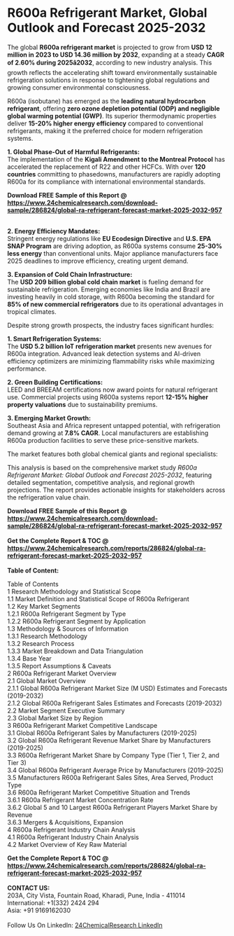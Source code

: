 <h1>R600a Refrigerant Market, Global Outlook and Forecast 2025-2032</h1><p>The global <strong>R600a refrigerant market</strong> is projected to grow from <strong>USD 12 million in 2023 to USD 14.36 million by 2032</strong>, expanding at a steady <strong>CAGR of 2.60% during 2025â2032</strong>, according to new industry analysis. This growth reflects the accelerating shift toward environmentally sustainable refrigeration solutions in response to tightening global regulations and growing consumer environmental consciousness.</p><p>R600a (isobutane) has emerged as the <strong>leading natural hydrocarbon refrigerant</strong>, offering <strong>zero ozone depletion potential (ODP) and negligible global warming potential (GWP)</strong>. Its superior thermodynamic properties deliver <strong>15-20% higher energy efficiency</strong> compared to conventional refrigerants, making it the preferred choice for modern refrigeration systems.</p><p><strong>1. Global Phase-Out of Harmful Refrigerants:</strong><br>
The implementation of the <strong>Kigali Amendment to the Montreal Protocol</strong> has accelerated the replacement of R22 and other HCFCs. With over <strong>120 countries</strong> committing to phasedowns, manufacturers are rapidly adopting R600a for its compliance with international environmental standards.</p><div><b>Download FREE Sample of this Report @ 
            <a href="https://www.24chemicalresearch.com/download-sample/286824/global-ra-refrigerant-forecast-market-2025-2032-957">
            https://www.24chemicalresearch.com/download-sample/286824/global-ra-refrigerant-forecast-market-2025-2032-957</a></b></div><br><p><strong>2. Energy Efficiency Mandates:</strong><br>
Stringent energy regulations like <strong>EU Ecodesign Directive</strong> and <strong>U.S. EPA SNAP Program</strong> are driving adoption, as R600a systems consume <strong>25-30% less energy</strong> than conventional units. Major appliance manufacturers face 2025 deadlines to improve efficiency, creating urgent demand.</p><p><strong>3. Expansion of Cold Chain Infrastructure:</strong><br>
The <strong>USD 209 billion global cold chain market</strong> is fueling demand for sustainable refrigeration. Emerging economies like India and Brazil are investing heavily in cold storage, with R600a becoming the standard for <strong>85% of new commercial refrigerators</strong> due to its operational advantages in tropical climates.</p><p>Despite strong growth prospects, the industry faces significant hurdles:</p><p><strong>1. Smart Refrigeration Systems:</strong><br>
The <strong>USD 5.2 billion IoT refrigeration market</strong> presents new avenues for R600a integration. Advanced leak detection systems and AI-driven efficiency optimizers are minimizing flammability risks while maximizing performance.</p><p><strong>2. Green Building Certifications:</strong><br>
LEED and BREEAM certifications now award points for natural refrigerant use. Commercial projects using R600a systems report <strong>12-15% higher property valuations</strong> due to sustainability premiums.</p><p><strong>3. Emerging Market Growth:</strong><br>
Southeast Asia and Africa represent untapped potential, with refrigeration demand growing at <strong>7.8% CAGR</strong>. Local manufacturers are establishing R600a production facilities to serve these price-sensitive markets.</p><p>The market features both global chemical giants and regional specialists:</p><p>This analysis is based on the comprehensive market study <em>R600a Refrigerant Market: Global Outlook and Forecast 2025-2032</em>, featuring detailed segmentation, competitive analysis, and regional growth projections. The report provides actionable insights for stakeholders across the refrigeration value chain.</p><div><b>Download FREE Sample of this Report @ 
            <a href="https://www.24chemicalresearch.com/download-sample/286824/global-ra-refrigerant-forecast-market-2025-2032-957">
            https://www.24chemicalresearch.com/download-sample/286824/global-ra-refrigerant-forecast-market-2025-2032-957</a></b></div><br><div><b>Get the Complete Report & TOC @ 
            <a href="https://www.24chemicalresearch.com/reports/286824/global-ra-refrigerant-forecast-market-2025-2032-957">
            https://www.24chemicalresearch.com/reports/286824/global-ra-refrigerant-forecast-market-2025-2032-957</a></b></div><br>
            <b>Table of Content:</b><p>Table of Contents<br />
1 Research Methodology and Statistical Scope<br />
1.1 Market Definition and Statistical Scope of R600a Refrigerant<br />
1.2 Key Market Segments<br />
1.2.1 R600a Refrigerant Segment by Type<br />
1.2.2 R600a Refrigerant Segment by Application<br />
1.3 Methodology & Sources of Information<br />
1.3.1 Research Methodology<br />
1.3.2 Research Process<br />
1.3.3 Market Breakdown and Data Triangulation<br />
1.3.4 Base Year<br />
1.3.5 Report Assumptions & Caveats<br />
2 R600a Refrigerant Market Overview<br />
2.1 Global Market Overview<br />
2.1.1 Global R600a Refrigerant Market Size (M USD) Estimates and Forecasts (2019-2032)<br />
2.1.2 Global R600a Refrigerant Sales Estimates and Forecasts (2019-2032)<br />
2.2 Market Segment Executive Summary<br />
2.3 Global Market Size by Region<br />
3 R600a Refrigerant Market Competitive Landscape<br />
3.1 Global R600a Refrigerant Sales by Manufacturers (2019-2025)<br />
3.2 Global R600a Refrigerant Revenue Market Share by Manufacturers (2019-2025)<br />
3.3 R600a Refrigerant Market Share by Company Type (Tier 1, Tier 2, and Tier 3)<br />
3.4 Global R600a Refrigerant Average Price by Manufacturers (2019-2025)<br />
3.5 Manufacturers R600a Refrigerant Sales Sites, Area Served, Product Type<br />
3.6 R600a Refrigerant Market Competitive Situation and Trends<br />
3.6.1 R600a Refrigerant Market Concentration Rate<br />
3.6.2 Global 5 and 10 Largest R600a Refrigerant Players Market Share by Revenue<br />
3.6.3 Mergers & Acquisitions, Expansion<br />
4 R600a Refrigerant Industry Chain Analysis<br />
4.1 R600a Refrigerant Industry Chain Analysis<br />
4.2 Market Overview of Key Raw Material</p><div><b>Get the Complete Report & TOC @ 
            <a href="https://www.24chemicalresearch.com/reports/286824/global-ra-refrigerant-forecast-market-2025-2032-957">
            https://www.24chemicalresearch.com/reports/286824/global-ra-refrigerant-forecast-market-2025-2032-957</a></b></div><br><b>CONTACT US:</b><br>
            203A, City Vista, Fountain Road, Kharadi, Pune, India - 411014<br>
            International: +1(332) 2424 294<br>
            Asia: +91 9169162030 <br><br>
            Follow Us On LinkedIn: <a href="https://www.linkedin.com/company/24chemicalresearch/">24ChemicalResearch LinkedIn</a>